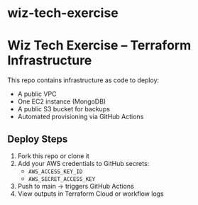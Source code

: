 # wiz-tech-exercise
# Wiz Tech Exercise – Terraform Infrastructure

This repo contains infrastructure as code to deploy:

- A public VPC
- One EC2 instance (MongoDB)
- A public S3 bucket for backups
- Automated provisioning via GitHub Actions

## Deploy Steps

1. Fork this repo or clone it
2. Add your AWS credentials to GitHub secrets:
   - `AWS_ACCESS_KEY_ID`
   - `AWS_SECRET_ACCESS_KEY`
3. Push to main → triggers GitHub Actions
4. View outputs in Terraform Cloud or workflow logs

